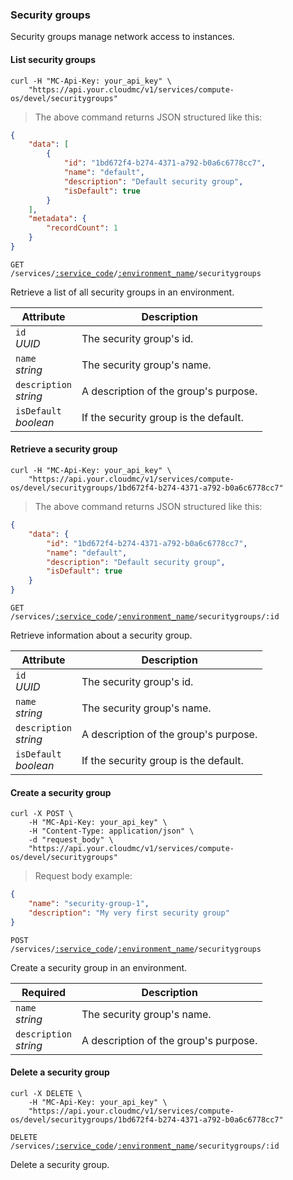 ### Security groups

Security groups manage network access to instances.

#### List security groups

```shell
curl -H "MC-Api-Key: your_api_key" \
    "https://api.your.cloudmc/v1/services/compute-os/devel/securitygroups"
```
> The above command returns JSON structured like this:

```json
{
    "data": [
        {
            "id": "1bd672f4-b274-4371-a792-b0a6c6778cc7",
            "name": "default",
            "description": "Default security group",
            "isDefault": true
        }
    ],
    "metadata": {
        "recordCount": 1
    }
}
```

<code>GET /services/<a href="#administration-service-connections">:service_code</a>/<a href="#administration-environments">:environment_name</a>/securitygroups</code>

Retrieve a list of all security groups in an environment.

| Attribute                  | Description                          |
| -------------------------- | ------------------------------------ |
| `id`<br/>*UUID*            | The security group's id.              |
| `name`<br/>*string*        | The security group's name.            |
| `description`<br/>*string* | A description of the group's purpose. |
| `isDefault`<br/>*boolean*  | If the security group is the default. |

#### Retrieve a security group

```shell
curl -H "MC-Api-Key: your_api_key" \
    "https://api.your.cloudmc/v1/services/compute-os/devel/securitygroups/1bd672f4-b274-4371-a792-b0a6c6778cc7"
```
> The above command returns JSON structured like this:

```json
{
    "data": {
        "id": "1bd672f4-b274-4371-a792-b0a6c6778cc7",
        "name": "default",
        "description": "Default security group",
        "isDefault": true
    }
}
```

<code>GET /services/<a href="#administration-service-connections">:service_code</a>/<a href="#administration-environments">:environment_name</a>/securitygroups/:id</code>

Retrieve information about a security group.

| Attribute                  | Description                          |
| -------------------------- | ------------------------------------ |
| `id`<br/>*UUID*            | The security group's id.              |
| `name`<br/>*string*        | The security group's name.            |
| `description`<br/>*string* | A description of the group's purpose. |
| `isDefault`<br/>*boolean*  | If the security group is the default. |

#### Create a security group

```shell
curl -X POST \
    -H "MC-Api-Key: your_api_key" \
    -H "Content-Type: application/json" \
    -d "request_body" \
    "https://api.your.cloudmc/v1/services/compute-os/devel/securitygroups"
```
> Request body example:

```json
{
    "name": "security-group-1",
    "description": "My very first security group"
}
```

<code>POST /services/<a href="#administration-service-connections">:service_code</a>/<a href="#administration-environments">:environment_name</a>/securitygroups</code>

Create a security group in an environment.

| Required        | Description                          |
| -------------------------- | ------------------------------------ |
| `name`<br/>*string*        | The security group's name.            |
| `description`<br/>*string* | A description of the group's purpose. |

#### Delete a security group

```shell
curl -X DELETE \
    -H "MC-Api-Key: your_api_key" \
    "https://api.your.cloudmc/v1/services/compute-os/devel/securitygroups/1bd672f4-b274-4371-a792-b0a6c6778cc7"
```

<code>DELETE /services/<a href="#administration-service-connections">:service_code</a>/<a href="#administration-environments">:environment_name</a>/securitygroups/:id</code>

Delete a security group.
